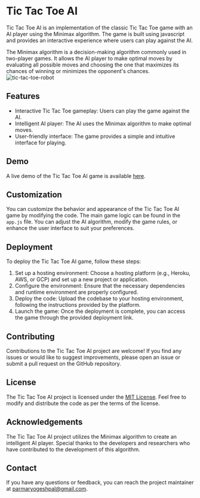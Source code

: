 # Tic Tac Toe AI

Tic Tac Toe AI is an implementation of the classic Tic Tac Toe game with an AI player using the Minimax algorithm. The game is built using javascript and provides an interactive experience where users can play against the AI.

The Minimax algorithm is a decision-making algorithm commonly used in two-player games. It allows the AI player to make optimal moves by evaluating all possible moves and choosing the one that maximizes its chances of winning or minimizes the opponent's chances.
![tic-tac-toe-robot](https://github.com/Yogesh9389/TicTacToe.github.io/assets/125749946/4e5973ff-ae78-4b30-a2aa-b0af64f8f5b0)

## Features

- Interactive Tic Tac Toe gameplay: Users can play the game against the AI.
- Intelligent AI player: The AI uses the Minimax algorithm to make optimal moves.
- User-friendly interface: The game provides a simple and intuitive interface for playing.

## Demo

A live demo of the Tic Tac Toe AI game is available [here](https://yogesh9389.github.io/TicTacToe.github.io/).

## Customization

You can customize the behavior and appearance of the Tic Tac Toe AI game by modifying the code. The main game logic can be found in the `app.js` file. You can adjust the AI algorithm, modify the game rules, or enhance the user interface to suit your preferences.

## Deployment

To deploy the Tic Tac Toe AI game, follow these steps:

1. Set up a hosting environment: Choose a hosting platform (e.g., Heroku, AWS, or GCP) and set up a new project or application.
2. Configure the environment: Ensure that the necessary dependencies and runtime environment are properly configured.
3. Deploy the code: Upload the codebase to your hosting environment, following the instructions provided by the platform.
4. Launch the game: Once the deployment is complete, you can access the game through the provided deployment link.

## Contributing

Contributions to the Tic Tac Toe AI project are welcome! If you find any issues or would like to suggest improvements, please open an issue or submit a pull request on the GitHub repository.

## License

The Tic Tac Toe AI project is licensed under the [MIT License](LICENSE). Feel free to modify and distribute the code as per the terms of the license.

## Acknowledgements

The Tic Tac Toe AI project utilizes the Minimax algorithm to create an intelligent AI player. Special thanks to the developers and researchers who have contributed to the development of this algorithm.

## Contact

If you have any questions or feedback, you can reach the project maintainer at [parmaryogeshpal@gmail.com](mailto:your-email@example.com).
